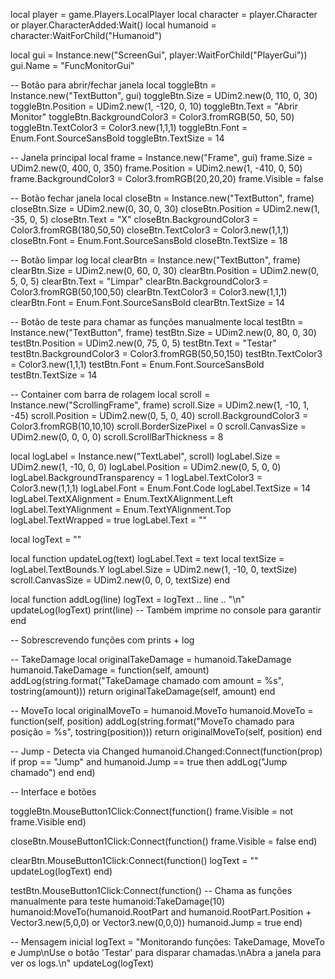 local player = game.Players.LocalPlayer
local character = player.Character or player.CharacterAdded:Wait()
local humanoid = character:WaitForChild("Humanoid")

local gui = Instance.new("ScreenGui", player:WaitForChild("PlayerGui"))
gui.Name = "FuncMonitorGui"

-- Botão para abrir/fechar janela
local toggleBtn = Instance.new("TextButton", gui)
toggleBtn.Size = UDim2.new(0, 110, 0, 30)
toggleBtn.Position = UDim2.new(1, -120, 0, 10)
toggleBtn.Text = "Abrir Monitor"
toggleBtn.BackgroundColor3 = Color3.fromRGB(50, 50, 50)
toggleBtn.TextColor3 = Color3.new(1,1,1)
toggleBtn.Font = Enum.Font.SourceSansBold
toggleBtn.TextSize = 14

-- Janela principal
local frame = Instance.new("Frame", gui)
frame.Size = UDim2.new(0, 400, 0, 350)
frame.Position = UDim2.new(1, -410, 0, 50)
frame.BackgroundColor3 = Color3.fromRGB(20,20,20)
frame.Visible = false

-- Botão fechar janela
local closeBtn = Instance.new("TextButton", frame)
closeBtn.Size = UDim2.new(0, 30, 0, 30)
closeBtn.Position = UDim2.new(1, -35, 0, 5)
closeBtn.Text = "X"
closeBtn.BackgroundColor3 = Color3.fromRGB(180,50,50)
closeBtn.TextColor3 = Color3.new(1,1,1)
closeBtn.Font = Enum.Font.SourceSansBold
closeBtn.TextSize = 18

-- Botão limpar log
local clearBtn = Instance.new("TextButton", frame)
clearBtn.Size = UDim2.new(0, 60, 0, 30)
clearBtn.Position = UDim2.new(0, 5, 0, 5)
clearBtn.Text = "Limpar"
clearBtn.BackgroundColor3 = Color3.fromRGB(50,100,50)
clearBtn.TextColor3 = Color3.new(1,1,1)
clearBtn.Font = Enum.Font.SourceSansBold
clearBtn.TextSize = 14

-- Botão de teste para chamar as funções manualmente
local testBtn = Instance.new("TextButton", frame)
testBtn.Size = UDim2.new(0, 80, 0, 30)
testBtn.Position = UDim2.new(0, 75, 0, 5)
testBtn.Text = "Testar"
testBtn.BackgroundColor3 = Color3.fromRGB(50,50,150)
testBtn.TextColor3 = Color3.new(1,1,1)
testBtn.Font = Enum.Font.SourceSansBold
testBtn.TextSize = 14

-- Container com barra de rolagem
local scroll = Instance.new("ScrollingFrame", frame)
scroll.Size = UDim2.new(1, -10, 1, -45)
scroll.Position = UDim2.new(0, 5, 0, 40)
scroll.BackgroundColor3 = Color3.fromRGB(10,10,10)
scroll.BorderSizePixel = 0
scroll.CanvasSize = UDim2.new(0, 0, 0, 0)
scroll.ScrollBarThickness = 8

local logLabel = Instance.new("TextLabel", scroll)
logLabel.Size = UDim2.new(1, -10, 0, 0)
logLabel.Position = UDim2.new(0, 5, 0, 0)
logLabel.BackgroundTransparency = 1
logLabel.TextColor3 = Color3.new(1,1,1)
logLabel.Font = Enum.Font.Code
logLabel.TextSize = 14
logLabel.TextXAlignment = Enum.TextXAlignment.Left
logLabel.TextYAlignment = Enum.TextYAlignment.Top
logLabel.TextWrapped = true
logLabel.Text = ""

local logText = ""

local function updateLog(text)
    logLabel.Text = text
    local textSize = logLabel.TextBounds.Y
    logLabel.Size = UDim2.new(1, -10, 0, textSize)
    scroll.CanvasSize = UDim2.new(0, 0, 0, textSize)
end

local function addLog(line)
    logText = logText .. line .. "\n"
    updateLog(logText)
    print(line) -- Também imprime no console para garantir
end

-- Sobrescrevendo funções com prints + log

-- TakeDamage
local originalTakeDamage = humanoid.TakeDamage
humanoid.TakeDamage = function(self, amount)
    addLog(string.format("TakeDamage chamado com amount = %s", tostring(amount)))
    return originalTakeDamage(self, amount)
end

-- MoveTo
local originalMoveTo = humanoid.MoveTo
humanoid.MoveTo = function(self, position)
    addLog(string.format("MoveTo chamado para posição = %s", tostring(position)))
    return originalMoveTo(self, position)
end

-- Jump - Detecta via Changed
humanoid.Changed:Connect(function(prop)
    if prop == "Jump" and humanoid.Jump == true then
        addLog("Jump chamado")
    end
end)

-- Interface e botões

toggleBtn.MouseButton1Click:Connect(function()
    frame.Visible = not frame.Visible
end)

closeBtn.MouseButton1Click:Connect(function()
    frame.Visible = false
end)

clearBtn.MouseButton1Click:Connect(function()
    logText = ""
    updateLog(logText)
end)

testBtn.MouseButton1Click:Connect(function()
    -- Chama as funções manualmente para teste
    humanoid:TakeDamage(10)
    humanoid:MoveTo(humanoid.RootPart and humanoid.RootPart.Position + Vector3.new(5,0,0) or Vector3.new(0,0,0))
    humanoid.Jump = true
end)

-- Mensagem inicial
logText = "Monitorando funções: TakeDamage, MoveTo e Jump\nUse o botão 'Testar' para disparar chamadas.\nAbra a janela para ver os logs.\n"
updateLog(logText)
